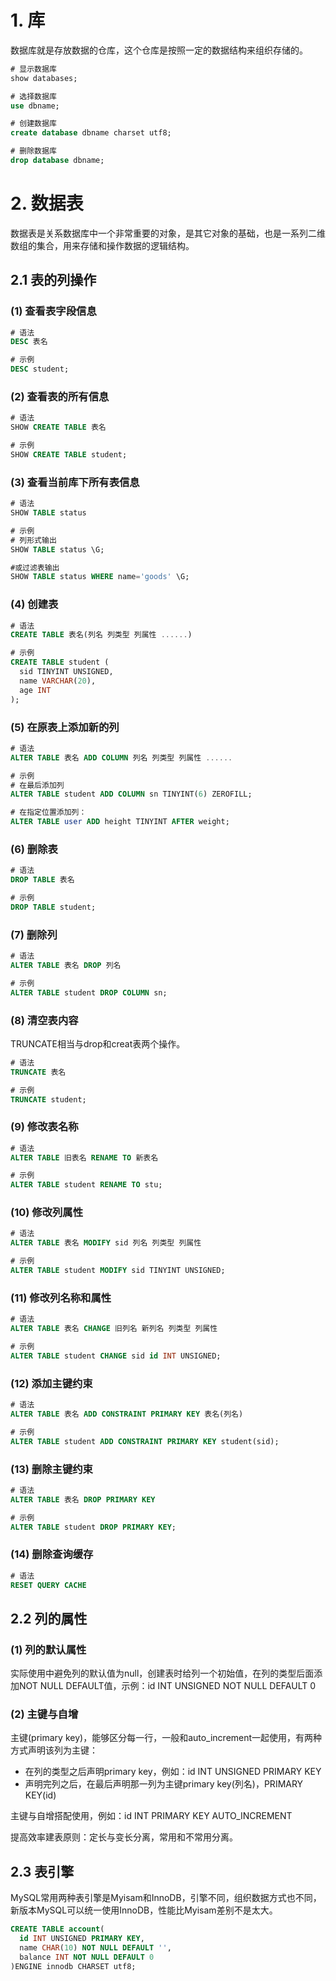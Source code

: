 # 1. 库

数据库就是存放数据的仓库，这个仓库是按照一定的数据结构来组织存储的。

```sql
# 显示数据库
show databases;

# 选择数据库
use dbname;

# 创建数据库
create database dbname charset utf8;

# 删除数据库
drop database dbname;
```

# 2. 数据表

数据表是关系数据库中一个非常重要的对象，是其它对象的基础，也是一系列二维数组的集合，用来存储和操作数据的逻辑结构。

## 2.1 表的列操作

### **(1) 查看表字段信息**

```sql
# 语法
DESC 表名

# 示例
DESC student;
```

### **(2) 查看表的所有信息**

```sql
# 语法
SHOW CREATE TABLE 表名

# 示例
SHOW CREATE TABLE student;
```



### **(3) 查看当前库下所有表信息**

```sql
# 语法
SHOW TABLE status

# 示例
# 列形式输出
SHOW TABLE status \G;

#或过滤表输出
SHOW TABLE status WHERE name='goods' \G;
```



### **(4) 创建表**

```sql
# 语法
CREATE TABLE 表名(列名 列类型 列属性 ......)

# 示例
CREATE TABLE student (
  sid TINYINT UNSIGNED,
  name VARCHAR(20),
  age INT
);
```



### **(5) 在原表上添加新的列**

```sql
# 语法
ALTER TABLE 表名 ADD COLUMN 列名 列类型 列属性 ......

# 示例
# 在最后添加列
ALTER TABLE student ADD COLUMN sn TINYINT(6) ZEROFILL;

# 在指定位置添加列：
ALTER TABLE user ADD height TINYINT AFTER weight;
```



### **(6) 删除表**

```sql
# 语法
DROP TABLE 表名

# 示例
DROP TABLE student;
```



### **(7) 删除列**

```sql
# 语法
ALTER TABLE 表名 DROP 列名

# 示例
ALTER TABLE student DROP COLUMN sn;
```



### **(8) 清空表内容**

TRUNCATE相当与drop和creat表两个操作。

```sql
# 语法
TRUNCATE 表名

# 示例
TRUNCATE student;
```



### **(9) 修改表名称**

```sql
# 语法
ALTER TABLE 旧表名 RENAME TO 新表名

# 示例
ALTER TABLE student RENAME TO stu;
```



### **(10) 修改列属性**

```sql
# 语法
ALTER TABLE 表名 MODIFY sid 列名 列类型 列属性

# 示例
ALTER TABLE student MODIFY sid TINYINT UNSIGNED;
```



### **(11) 修改列名称和属性**

```sql
# 语法
ALTER TABLE 表名 CHANGE 旧列名 新列名 列类型 列属性

# 示例
ALTER TABLE student CHANGE sid id INT UNSIGNED;
```



### **(12) 添加主键约束**

```sql
# 语法
ALTER TABLE 表名 ADD CONSTRAINT PRIMARY KEY 表名(列名)

# 示例
ALTER TABLE student ADD CONSTRAINT PRIMARY KEY student(sid);
```



### **(13) 删除主键约束**

```sql
# 语法
ALTER TABLE 表名 DROP PRIMARY KEY

# 示例
ALTER TABLE student DROP PRIMARY KEY;
```



### **(14) 删除查询缓存**

```sql
# 语法
RESET QUERY CACHE
```

## 2.2 列的属性

### **(1) 列的默认属性**

实际使用中避免列的默认值为null，创建表时给列一个初始值，在列的类型后面添加NOT NULL DEFAULT值，示例：id INT UNSIGNED NOT NULL DEFAULT 0

### **(2) 主键与自增**

主键(primary key)，能够区分每一行，一般和auto_increment一起使用，有两种方式声明该列为主键：

- 在列的类型之后声明primary key，例如：id INT UNSIGNED PRIMARY KEY
- 声明完列之后，在最后声明那一列为主键primary key(列名)，PRIMARY KEY(id)

主键与自增搭配使用，例如：id INT PRIMARY KEY AUTO_INCREMENT

提高效率建表原则：定长与变长分离，常用和不常用分离。



## 2.3 表引擎

MySQL常用两种表引擎是Myisam和InnoDB，引擎不同，组织数据方式也不同，新版本MySQL可以统一使用InnoDB，性能比Myisam差别不是太大。

```sql
CREATE TABLE account(
  id INT UNSIGNED PRIMARY KEY,
  name CHAR(10) NOT NULL DEFAULT '',
  balance INT NOT NULL DEFAULT 0
)ENGINE innodb CHARSET utf8;
```
